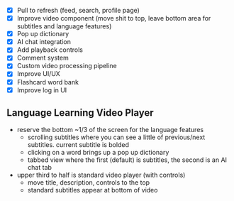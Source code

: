 - [x] Pull to refresh (feed, search, profile page)
- [x] Improve video component (move shit to top, leave bottom area for subtitles and language features)
- [x] Pop up dictionary
- [x] AI chat integration
- [x] Add playback controls
- [x] Comment system
- [x] Custom video processing pipeline
- [x] Improve UI/UX
- [x] Flashcard word bank
- [x] Improve log in UI

## Language Learning Video Player

- reserve the bottom ~1/3 of the screen for the language features
  - scrolling subtitles where you can see a little of previous/next subtitles. current subtitle is bolded
  - clicking on a word brings up a pop up dictionary
  - tabbed view where the first (default) is subtitles, the second is an AI chat tab
- upper third to half is standard video player (with controls)
  - move title, description, controls to the top
  - standard subtitles appear at bottom of video
